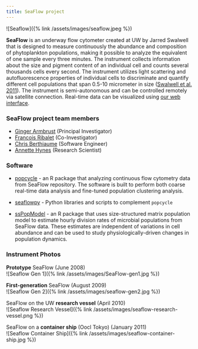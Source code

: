 ```yaml
---
title: SeaFlow project
---
```


![Seaflow]({% link /assets/images/seaflow.jpeg %})

**SeaFlow** is an underway flow cytometer created at UW by Jarred Swalwell that is designed to measure continuously the abundance and composition of phytoplankton populations, making it possible to analyze the equivalent of one sample every three minutes. The instrument collects information about the size and pigment content of an individual cell and counts several thousands cells every second. The instrument utilizes light scattering and autofluorescence properties of individual cells to discriminate and quantify different cell populations that span 0.5-10 micrometer in size ([Swalwell et al. 2011](https://doi.org/10.4319/lom.2011.9.466)). The instrument is semi-autonomous and can be controlled remotely via satellite connection. Real-time data can be visualized using [our web interface](http://armbrustlab.github.io/seaflowviz3/).

### SeaFlow project team members
- [Ginger Armbrust](https://armbrustlab.ocean.washington.edu/people/armbrust/) (Principal Investigator)
- [Francois Ribalet](https://armbrustlab.ocean.washington.edu/people/ribalet/) (Co-Investigator)
- [Chris Berthiaume](https://armbrustlab.ocean.washington.edu/people/beethiaume/) (Software Engineer)
- [Annette Hynes](https://armbrustlab.ocean.washington.edu/people/hynes/) (Research Scientist)


### Software
* [popcycle](https://github.com/uwescience/popcycle) - an R package that analyzing continuous flow cytometry data from SeaFlow repository. The software is built to perform both coarse real-time data analysis and fine-tuned population clustering analysis.

* [seaflowpy](https://github.com/armbrustlab/seaflowpy) - Python libraries and scripts to complement ```popcycle```

* [ssPopModel](https://github.com/armbrustlab/ssPopModel) - an R package that uses size-structured matrix population model to estimate hourly division rates of microbial populations from SeaFlow data. These estimates are independent of variations in cell abundance and can be used to study physiologically-driven changes in population dynamics.


### Instrument Photos

**Prototype** SeaFlow (June 2008)  
![Seaflow Gen 1]({% link /assets/images/SeaFlow-gen1.jpg %})

**First-generation** SeaFlow (August 2009)  
![Seaflow Gen 2]({% link /assets/images/seaflow-gen2.jpg %})

SeaFlow on the UW **research vessel** (April 2010)  
![Seaflow Research Vessel]({% link /assets/images/seaflow-research-vessel.png %})

SeaFlow on a **container ship** (Oocl Tokyo) (January 2011)  
![Seaflow Container Ship]({% link /assets/images/seaflow-container-ship.jpg %})
